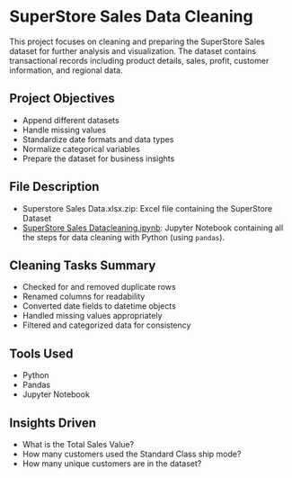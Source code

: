 # SuperStore Sales Data Cleaning

This project focuses on cleaning and preparing the SuperStore Sales dataset for further analysis and visualization. The dataset contains transactional records including product details, sales, profit, customer information, and regional data.

## Project Objectives

* Append different datasets
* Handle missing values
* Standardize date formats and data types
* Normalize categorical variables
* Prepare the dataset for business insights

## File Description
* Superstore Sales Data.xlsx.zip: Excel file containing the SuperStore Dataset
* [SuperStore Sales Datacleaning.ipynb](https://github.com/al3x-id/SuperStore-Sales-DataCleaning-Project-/blob/main/SuperStore%20Sales%20Datacleaning.ipynb): Jupyter Notebook containing all the steps for data cleaning with Python (using `pandas`).

## Cleaning Tasks Summary

* Checked for and removed duplicate rows
* Renamed columns for readability
* Converted date fields to datetime objects
* Handled missing values appropriately
* Filtered and categorized data for consistency

## Tools Used

* Python
* Pandas
* Jupyter Notebook

## Insights Driven
* What is the Total Sales Value? 
* How many customers used the Standard Class ship mode? 
* How many unique customers are in the dataset?
